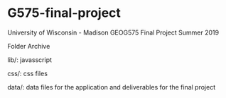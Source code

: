 # G575-final-project

University of Wisconsin - Madison GEOG575 Final Project Summer 2019


Folder Archive

lib/: javasscript

css/: css files

data/: data files for the application and deliverables for the final project


